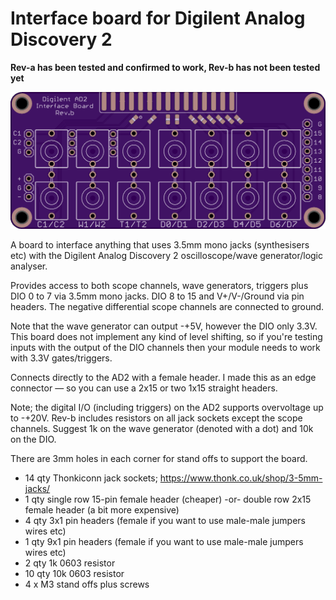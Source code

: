 # Interface board for Digilent Analog Discovery 2

**Rev-a has been tested and confirmed to work, Rev-b has not been tested yet**

![Board rev-b](analogdiscoveryIO-rev-b.png)

A board to interface anything that uses 3.5mm mono jacks (synthesisers etc) with the Digilent Analog Discovery 2 oscilloscope/wave generator/logic analyser.

Provides access to both scope channels, wave generators, triggers plus DIO 0 to 7 via 3.5mm mono jacks. DIO 8 to 15 and V+/V-/Ground via pin headers. The negative differential scope channels are connected to ground.

Note that the wave generator can output -+5V, however the DIO only 3.3V. This board does not implement any kind of level shifting, so if you're testing inputs with the output of the DIO channels then your module needs to work with 3.3V gates/triggers.

Connects directly to the AD2 with a female header. I made this as an edge connector — so you can use a 2x15 or two 1x15 straight headers.

Note; the digital I/O (including triggers) on the AD2 supports overvoltage up to -+20V. Rev-b includes resistors on all jack sockets except the scope channels. Suggest 1k on the wave generator (denoted with a dot) and 10k on the DIO.

There are 3mm holes in each corner for stand offs to support the board.

* 14 qty Thonkiconn jack sockets; https://www.thonk.co.uk/shop/3-5mm-jacks/
* 1 qty single row 15-pin female header (cheaper) -or- double row 2x15 female header (a bit more expensive)
* 4 qty 3x1 pin headers (female if you want to use male-male jumpers wires etc)
* 1 qty 9x1 pin headers (female if you want to use male-male jumpers wires etc)
* 2 qty 1k 0603 resistor
* 10 qty 10k 0603 resistor
* 4 x M3 stand offs plus screws
